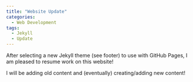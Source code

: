 ```yaml
---
title: "Website Update"
categories:
  - Web Development
tags:
  - Jekyll
  - Update
---
```


After selecting a new Jekyll theme (see footer) to use with GitHub Pages, I am pleased to resume work on this website!

I will be adding old content and (eventually) creating/adding new content!